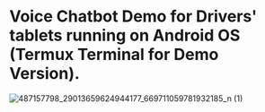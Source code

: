 # Voice Chatbot Demo for Drivers' tablets running on Android OS (Termux Terminal for Demo Version).



![487157798_29013659624944177_669711059781932185_n (1)](https://github.com/user-attachments/assets/b0a584bc-1757-4c88-9208-0c55ccc6e8a4)
